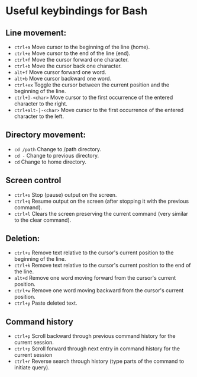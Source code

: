 # Useful keybindings for Bash

## Line movement:
- `ctrl+a`  Move cursor to the beginning of the line (home).
- `ctrl+e`  Move cursor to the end of the line (end).
- `ctrl+f`  Move the cursor forward one character.
- `ctrl+b`  Move the cursor back one character.
- `alt+f`   Move cursor forward one word.
- `alt+b`   Move cursor backward one word.
- `ctrl+xx` Toggle the cursor between the current position and the beginning of the line.
- `ctrl+]-<char>`       Move cursor to the first occurrence of the entered character to the right.
- `ctrl+alt-]-<char>`   Move cursor to the first occurrence of the entered character to the left.

## Directory movement:
- `cd /path`    Change to /path directory.
- `cd -`        Change to previous directory.
- `cd`          Change to home directory.

## Screen control
- `ctrl+s`  Stop (pause) output on the screen.
- `ctrl+q`  Resume output on the screen (after stopping it with the previous command).
- `ctrl+l`  Clears the screen preserving the current command (very similar to the clear command).


## Deletion:
- `ctrl+u`  Remove text relative to the cursor's current position to the beginning of the line.
- `ctrl+k`  Remove text relative to the cursor's current position to the end of the line.
- `alt+d`   Remove one word moving forward from the cursor's current position.
- `ctrl+w`  Remove one word moving backward from the cursor's current position.
- `ctrl+y`  Paste deleted text.

## Command history
- `ctrl+p`  Scroll backward through previous command history for the current session.
- `ctrl+p`  Scroll forward through next entry in command history for the current session
- `ctrl+r`  Reverse search through history (type parts of the command to initiate query).
